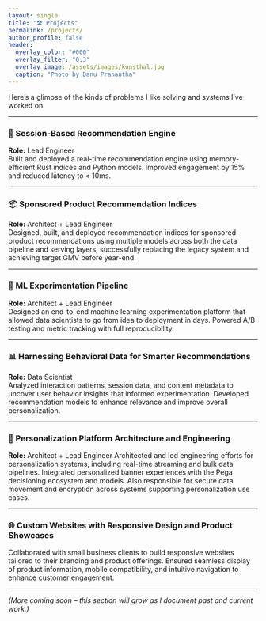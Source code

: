 ```yaml
---
layout: single
title: "🛠 Projects"
permalink: /projects/
author_profile: false
header:
  overlay_color: "#000"
  overlay_filter: "0.3"
  overlay_image: /assets/images/kunsthal.jpg
  caption: "Photo by Danu Pranantha"
---
```


<link rel="stylesheet" href="{{ '/assets/css/customs.css' | relative_url }}">

Here’s a glimpse of the kinds of problems I like solving and systems I’ve worked on.

---

### 🧠 Session-Based Recommendation Engine 
**Role:** Lead Engineer  
Built and deployed a real-time recommendation engine using memory-efficient Rust indices and Python models. Improved engagement by 15% and reduced latency to < 10ms.

---

### 📦 Sponsored Product Recommendation Indices
**Role:** Architect + Lead Engineer  
Designed, built, and deployed recommendation indices for sponsored product recommendations using multiple models across both the data pipeline and serving layers, successfully replacing the legacy system and achieving target GMV before year-end.

---

### 🚀 ML Experimentation Pipeline  
**Role:** Architect + Lead Engineer  
Designed an end-to-end machine learning experimentation platform that allowed data scientists to go from idea to deployment in days. Powered A/B testing and metric tracking with full reproducibility.

---

### 📊 Harnessing Behavioral Data for Smarter Recommendations
**Role:** Data Scientist  
Analyzed interaction patterns, session data, and content metadata to uncover user behavior insights that informed experimentation. Developed recommendation models to enhance relevance and improve overall personalization.

---

### 🧩 Personalization Platform Architecture and Engineering
**Role:** Architect + Lead Engineer
Architected and led engineering efforts for personalization systems, including real-time streaming and bulk data pipelines. Integrated personalized banner experiences with the Pega decisioning ecosystem and models. Also responsible for secure data movement and encryption across systems supporting personalization use cases.

---

### 🌐 Custom Websites with Responsive Design and Product Showcases
Collaborated with small business clients to build responsive websites tailored to their branding and product offerings. Ensured seamless display of product information, mobile compatibility, and intuitive navigation to enhance customer engagement.

---
_(More coming soon – this section will grow as I document past and current work.)_
